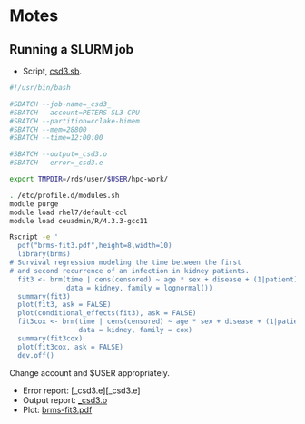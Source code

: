 # Motes

## Running a SLURM job

- Script, [csd3.sb](csd3.sb). 

```bash
#!/usr/bin/bash

#SBATCH --job-name=_csd3_
#SBATCH --account=PETERS-SL3-CPU
#SBATCH --partition=cclake-himem
#SBATCH --mem=28800
#SBATCH --time=12:00:00

#SBATCH --output=_csd3.o
#SBATCH --error=_csd3.e

export TMPDIR=/rds/user/$USER/hpc-work/

. /etc/profile.d/modules.sh
module purge
module load rhel7/default-ccl
module load ceuadmin/R/4.3.3-gcc11

Rscript -e '
  pdf("brms-fit3.pdf",height=8,width=10)
  library(brms)
# Survival regression modeling the time between the first
# and second recurrence of an infection in kidney patients.
  fit3 <- brm(time | cens(censored) ~ age * sex + disease + (1|patient),
              data = kidney, family = lognormal())
  summary(fit3)
  plot(fit3, ask = FALSE)
  plot(conditional_effects(fit3), ask = FALSE)
  fit3cox <- brm(time | cens(censored) ~ age * sex + disease + (1|patient),
                 data = kidney, family = cox)
  summary(fit3cox)
  plot(fit3cox, ask = FALSE)
  dev.off()
 ```
Change account and $USER appropriately.

- Error report: [_csd3.e][_csd3.e]
- Output report: [_csd3.o](_csd3.o)
- Plot: [brms-fit3.pdf](brms-fit3.pdf)
